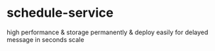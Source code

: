 # schedule-service
high performance &amp; storage permanently &amp; deploy easily for delayed message in seconds scale
